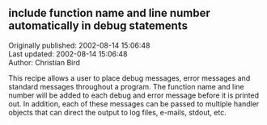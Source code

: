 ## include function name and line number automatically in debug statements  
Originally published: 2002-08-14 15:06:48  
Last updated: 2002-08-14 15:06:48  
Author: Christian Bird  
  
This recipe allows a user to place debug messages, error messages and standard messages throughout a program.  The function name and line number will be added to each debug and error message before it is printed out.  In addition, each of these messages can be passed to multiple handler objects that can direct the output to log files, e-mails, stdout, etc.